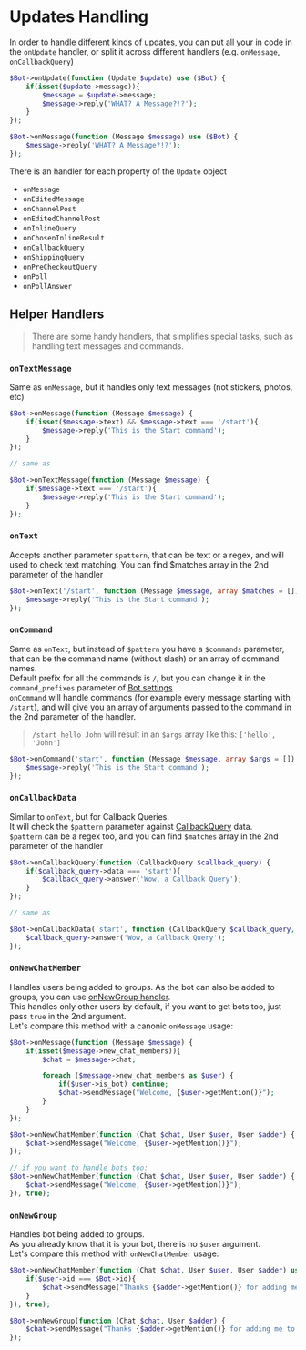 # Updates Handling

In order to handle different kinds of updates, you can put all your in code in the `onUpdate` handler, or split it across different handlers (e.g. `onMessage`, `onCallbackQuery`)

```php
$Bot->onUpdate(function (Update $update) use ($Bot) {
    if(isset($update->message)){
        $message = $update->message;
        $message->reply('WHAT? A Message?!?');
    }
});
```

```php
$Bot->onMessage(function (Message $message) use ($Bot) {
    $message->reply('WHAT? A Message?!?');
});
```

There is an handler for each property of the `Update` object

- `onMessage`  
- `onEditedMessage`  
- `onChannelPost`  
- `onEditedChannelPost`  
- `onInlineQuery`  
- `onChosenInlineResult`  
- `onCallbackQuery`  
- `onShippingQuery`  
- `onPreCheckoutQuery`  
- `onPoll`  
- `onPollAnswer`  

## Helper Handlers

> There are some handy handlers, that simplifies special tasks, such as handling text messages and commands.  

### `onTextMessage`

Same as `onMessage`, but it handles only text messages (not stickers, photos, etc)  

```php
$Bot->onMessage(function (Message $message) {
    if(isset($message->text) && $message->text === '/start'){
        $message->reply('This is the Start command');
    }
});

// same as

$Bot->onTextMessage(function (Message $message) {
    if($message->text === '/start'){
        $message->reply('This is the Start command');
    }
});
```

### `onText`

Accepts another parameter `$pattern`, that can be text or a regex, and will used to check text matching. You can find $matches array in the 2nd parameter of the handler

```php
$Bot->onText('/start', function (Message $message, array $matches = []) {
    $message->reply('This is the Start command');
});
```

### `onCommand`

Same as `onText`, but instead of `$pattern` you have a `$commands` parameter, that can be the command name (without slash) or an array of command names.  
Default prefix for all the commands is `/`, but you can change it in the `command_prefixes` parameter of [Bot settings](construct.md)  
`onCommand` will handle commands (for example every message starting with `/start`), and will give you an array of arguments passed to the command in the 2nd parameter of the handler.  
> `/start hello John` will result in an `$args` array like this: `['hello', 'John']`

```php
$Bot->onCommand('start', function (Message $message, array $args = []) {
    $message->reply('This is the Start command');
});
```

### `onCallbackData`

Similar to `onText`, but for Callback Queries.  
It will check the `$pattern` parameter against [CallbackQuery](types/CallbackQuery.md) data.  
`$pattern` can be a regex too, and you can find `$matches` array in the 2nd parameter of the handler

```php
$Bot->onCallbackQuery(function (CallbackQuery $callback_query) {
    if($callback_query->data === 'start'){
        $callback_query->answer('Wow, a Callback Query');
    }
});

// same as

$Bot->onCallbackData('start', function (CallbackQuery $callback_query, array $matches = []) {
    $callback_query->answer('Wow, a Callback Query');
});
```

### `onNewChatMember`

Handles users being added to groups. As the bot can also be added to groups, you can use [onNewGroup handler](#onnewgroup).  
This handles only other users by default, if you want to get bots too, just pass `true` in the 2nd argument.  
Let's compare this method with a canonic `onMessage` usage:  

```php
$Bot->onMessage(function (Message $message) {
    if(isset($message->new_chat_members)){
        $chat = $message->chat;

        foreach ($message->new_chat_members as $user) {
            if($user->is_bot) continue;
            $chat->sendMessage("Welcome, {$user->getMention()}");
        }
    }
});
```
```php
$Bot->onNewChatMember(function (Chat $chat, User $user, User $adder) {
    $chat->sendMessage("Welcome, {$user->getMention()}");
});

// if you want to handle bots too:
$Bot->onNewChatMember(function (Chat $chat, User $user, User $adder) {
    $chat->sendMessage("Welcome, {$user->getMention()}");
}), true);
```

### `onNewGroup`

Handles bot being added to groups.  
As you already know that it is your bot, there is no `$user` argument.  
Let's compare this method with `onNewChatMember` usage:  


```php
$Bot->onNewChatMember(function (Chat $chat, User $user, User $adder) use ($Bot) {
    if($user->id === $Bot->id){
        $chat->sendMessage("Thanks {$adder->getMention()} for adding me to this group!");
    }
}), true);
```
```php
$Bot->onNewGroup(function (Chat $chat, User $adder) {
    $chat->sendMessage("Thanks {$adder->getMention()} for adding me to this group!");
});
```
